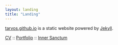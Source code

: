 ```yaml
---
layout: landing
title: "Landing"
---
```



[tarvos.github.io](/) is a static website powered by [Jekyll](https://jekyllrb.com).

[CV](/404) :: [Portfolio](/404) :: [Inner Sanctum](/pages/interstitial)
